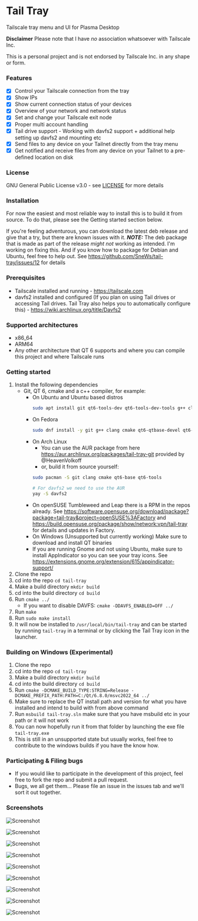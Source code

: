# Tail Tray
Tailscale tray menu and UI for Plasma Desktop

**Disclaimer** Please note that I have _no_ association whatsoever with Tailscale Inc. 

This is a personal project and is not endorsed by Tailscale Inc. in any shape or form.

### Features
- [X] Control your Tailscale connection from the tray
- [X] Show IPs
- [X] Show current connection status of your devices
- [X] Overview of your network and network status
- [X] Set and change your Tailscale exit node
- [X] Proper multi account handling 
- [X] Tail drive support - Working with davfs2 support + additional help setting up davfs2 and mounting etc
- [X] Send files to any device on your Tailnet directly from the tray menu
- [X] Get notified and receive files from any device on your Tailnet to a pre-defined location on disk

### License
GNU General Public License v3.0 - see [LICENSE](LICENSE) for more details

### Installation
For now the easiest and most reliable way to install this is to build it from source.
To do that, please see the Getting started section below.

If you're feeling adventurous, you can download the latest deb release and give that a try, but there are known issues with it.
**_NOTE:_** The deb package that is made as part of the release _might not_ working as intended. 
I'm working on fixing this. And if you know how to package for Debian and Ubuntu, feel free to help out. See https://github.com/SneWs/tail-tray/issues/12 for details

### Prerequisites
* Tailscale installed and running - https://tailscale.com 
* davfs2 installed and configured (If you plan on using Tail drives or accessing Tail drives. Tail Tray also helps you to automatically configure this) - https://wiki.archlinux.org/title/Davfs2


### Supported architectures
* x86_64
* ARM64
* Any other architecture that QT 6 supports and where you can compile this project and where Tailscale runs

### Getting started
1. Install the following dependencies
   * Git, QT 6, cmake and a c++ compiler, for example:
      * On Ubuntu and Ubuntu based distros
         ```bash
         sudo apt install git qt6-tools-dev qt6-tools-dev-tools g++ clang cmake davfs2
         ```
     * On Fedora
        ```bash
        sudo dnf install -y git g++ clang cmake qt6-qtbase-devel qt6-qttools-devel qt6-qtbase-private-devel davfs2
        ```
      * On Arch Linux
        * You can use the AUR package from here https://aur.archlinux.org/packages/tail-tray-git provided by @HeavenVolkoff
        * or, build it from source yourself:
         ```bash
         sudo pacman -S git clang cmake qt6-base qt6-tools
         ```
        ```bash 
        # For davfs2 we need to use the AUR
        yay -S davfs2
        ```
      * On openSUSE Tumbleweed and Leap there is a RPM in the repos already. See https://software.opensuse.org/download/package?package=tail-tray&project=openSUSE%3AFactory and https://build.opensuse.org/package/show/network:vpn/tail-tray for details and updates in Factory.
      * On Windows (Unsupported but currently working)
        Make sure to download and install QT binaries
      * If you are running Gnome and not using Ubuntu, make sure to install AppIndicator so you can see your tray icons. See https://extensions.gnome.org/extension/615/appindicator-support/
3. Clone the repo
4. cd into the repo `cd tail-tray`
5. Make a build directory `mkdir build`
6. cd into the build directory `cd build`
7. Run `cmake ../`
    * If you want to disable DAVFS: `cmake -DDAVFS_ENABLED=OFF ../`
8. Run `make`
9. Run `sudo make install`
10. It will now be installed to `/usr/local/bin/tail-tray` and can be started by running `tail-tray` in a terminal or by clicking the Tail Tray icon in the launcher.

### Building on Windows (Experimental)
1. Clone the repo
2. cd  into the repo `cd tail-tray`
3. Make a build directory `mkdir build`
4. cd into the build directory `cd build`
5. Run `cmake -DCMAKE_BUILD_TYPE:STRING=Release -DCMAKE_PREFIX_PATH:PATH=C:/Qt/6.8.0/msvc2022_64 ../`
6. Make sure to replace the QT install path and version for what you have installed and intend to build with from above command
7. Run `msbuild tail-tray.sln` make sure that you have msbuild etc in your path or it will not work
8. You can now hopefully run it from that folder by launching the exe file `tail-tray.exe` 
9. This is still in an unsupported state but usually works, feel free to contribute to the windows builds if you have the know how. 

### Participating & Filing bugs
* If you would like to participate in the development of this project, feel free to fork the repo and submit a pull request.
* Bugs, we all get them... Please file an issue in the issues tab and we'll sort it out together.

### Screenshots
![Screenshot](screenshots/launcher.png)

![Screenshot](screenshots/connected-tray.png)

![Screenshot](screenshots/disconnected-tray.png)

![Screenshot](screenshots/settings-ui.png)

![Screenshot](screenshots/network-status.png)

![Screenshot](screenshots/file-sharing.png)

![Screenshot](screenshots/tail-drives01.png)

![Screenshot](screenshots/tail-drives02.png)

![Screenshot](screenshots/tail-drives03.png)
